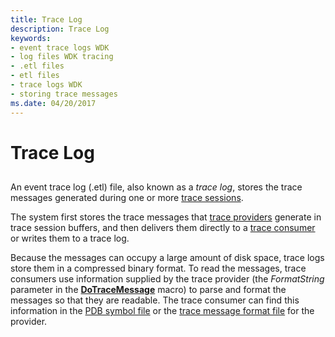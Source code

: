 ```yaml
---
title: Trace Log
description: Trace Log
keywords:
- event trace logs WDK
- log files WDK tracing
- .etl files
- etl files
- trace logs WDK
- storing trace messages
ms.date: 04/20/2017
---
```


# Trace Log


## <span id="ddk_trace_log_tools"></span><span id="DDK_TRACE_LOG_TOOLS"></span>


An event trace log (.etl) file, also known as a *trace log*, stores the trace messages generated during one or more [trace sessions](trace-session.md).

The system first stores the trace messages that [trace providers](trace-provider.md) generate in trace session buffers, and then delivers them directly to a [trace consumer](trace-consumer.md) or writes them to a trace log.

Because the messages can occupy a large amount of disk space, trace logs store them in a compressed binary format. To read the messages, trace consumers use information supplied by the trace provider (the *FormatString* parameter in the [**DoTraceMessage**](/previous-versions/windows/hardware/previsioning-framework/ff544918(v=vs.85)) macro) to parse and format the messages so that they are readable. The trace consumer can find this information in the [PDB symbol file](pdb-symbol-files.md) or the [trace message format file](trace-message-format-file.md) for the provider.

 

